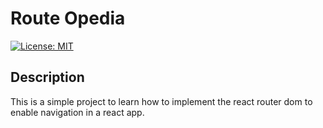 # Route Opedia

[![License: MIT](https://img.shields.io/badge/License-MIT-yellow.svg)](https://opensource.org/licenses/MIT)

## Description 
This is a simple project to learn how to implement the react router dom to enable navigation in a react app.

